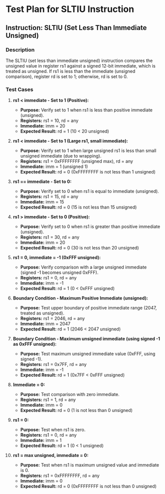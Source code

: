 # Test Plan for SLTIU Instruction

## Instruction: SLTIU (Set Less Than Immediate Unsigned)

### Description
The SLTIU (set less than immediate unsigned) instruction compares the unsigned value in register rs1 against a signed 12-bit immediate, which is treated as unsigned. If rs1 is less than the immediate (unsigned comparison), register rd is set to 1; otherwise, rd is set to 0.

### Test Cases

1.  **rs1 < immediate - Set to 1 (Positive):**
    -   **Purpose:** Verify set to 1 when rs1 is less than positive immediate (unsigned).
    -   **Registers:** rs1 = 10, rd = any
    -   **Immediate:** imm = 20
    -   **Expected Result:** rd = 1 (10 < 20 unsigned)

2.  **rs1 < immediate - Set to 1 (Large rs1, small immediate):**
    -   **Purpose:** Verify set to 1 when large unsigned rs1 is less than small unsigned immediate (due to wrapping).
    -   **Registers:** rs1 = 0xFFFFFFFF (unsigned max), rd = any
    -   **Immediate:** imm = 1 (unsigned 1)
    -   **Expected Result:** rd = 0 (0xFFFFFFFF is not less than 1 unsigned)

3.  **rs1 == immediate - Set to 0:**
    -   **Purpose:** Verify set to 0 when rs1 is equal to immediate (unsigned).
    -   **Registers:** rs1 = 15, rd = any
    -   **Immediate:** imm = 15
    -   **Expected Result:** rd = 0 (15 is not less than 15 unsigned)

4.  **rs1 > immediate - Set to 0 (Positive):**
    -   **Purpose:** Verify set to 0 when rs1 is greater than positive immediate (unsigned).
    -   **Registers:** rs1 = 30, rd = any
    -   **Immediate:** imm = 20
    -   **Expected Result:** rd = 0 (30 is not less than 20 unsigned)

5.  **rs1 = 0, immediate = -1 (0xFFF unsigned):**
    -   **Purpose:** Verify comparison with a large unsigned immediate (signed -1 becomes unsigned 0xFFF).
    -   **Registers:** rs1 = 0, rd = any
    -   **Immediate:** imm = -1
    -   **Expected Result:** rd = 1 (0 < 0xFFF unsigned)

6.  **Boundary Condition - Maximum Positive Immediate (unsigned):**
    -   **Purpose:** Test upper boundary of positive immediate range (2047, treated as unsigned).
    -   **Registers:** rs1 = 2046, rd = any
    -   **Immediate:** imm = 2047
    -   **Expected Result:** rd = 1 (2046 < 2047 unsigned)

7.  **Boundary Condition - Maximum unsigned immediate (using signed -1 as 0xFFF unsigned):**
    -   **Purpose:** Test maximum unsigned immediate value (0xFFF, using signed -1).
    -   **Registers:** rs1 = 0x7FF, rd = any
    -   **Immediate:** imm = -1
    -   **Expected Result:** rd = 1 (0x7FF < 0xFFF unsigned)

8.  **Immediate = 0:**
    -   **Purpose:** Test comparison with zero immediate.
    -   **Registers:** rs1 = 1, rd = any
    -   **Immediate:** imm = 0
    -   **Expected Result:** rd = 0 (1 is not less than 0 unsigned)

11. **rs1 = 0:**
    -   **Purpose:** Test when rs1 is zero.
    -   **Registers:** rs1 = 0, rd = any
    -   **Immediate:** imm = 1
    -   **Expected Result:** rd = 1 (0 < 1 unsigned)

12. **rs1 = max unsigned, immediate = 0:**
    -   **Purpose:** Test when rs1 is maximum unsigned value and immediate is 0.
    -   **Registers:** rs1 = 0xFFFFFFFF, rd = any
    -   **Immediate:** imm = 0
    -   **Expected Result:** rd = 0 (0xFFFFFFFF is not less than 0 unsigned)

